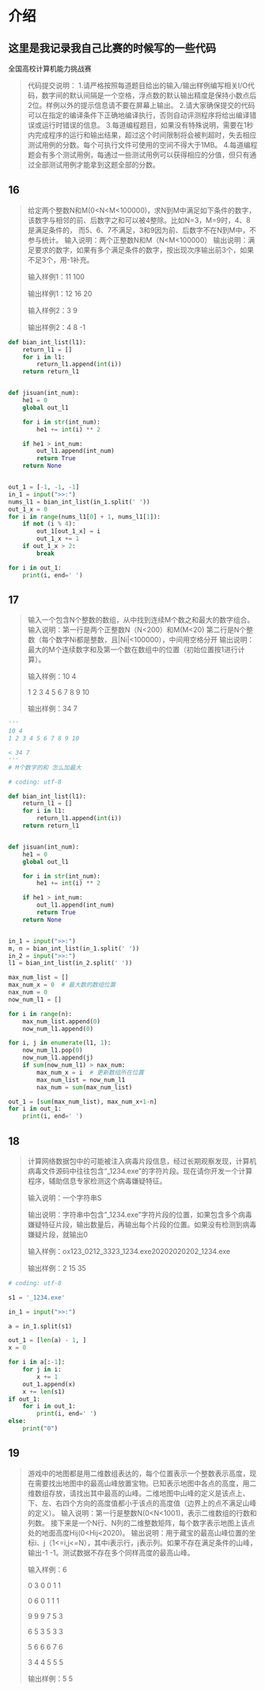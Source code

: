 # 介绍

## 这里是我记录我自己比赛的时候写的一些代码

全国高校计算机能力挑战赛

> 代码提交说明：
> 1.请严格按照每道题目给出的输入/输出样例编写相关I/O代码，数字间的默认间隔是一个空格，浮点数的默认输出精度是保持小数点后2位。样例以外的提示信息请不要在屏幕上输出。
> 2.请大家确保提交的代码可以在指定的编译条件下正确地编译执行，否则自动评测程序将给出编译错误或运行时错误的信息。
> 3.每道编程题目，如果没有特殊说明，需要在1秒内完成程序的运行和输出结果，超过这个时间限制将会被判超时，失去相应测试用例的分数。每个可执行文件可使用的空间不得大于1MB。
> 4.每道编程题会有多个测试用例，每通过一些测试用例可以获得相应的分值，但只有通过全部测试用例才能拿到这题全部的分数。







## 16

> 给定两个整数N和M(0<N<M<100000)，求N到M中满足如下条件的数字，该数字与相邻的前、后数字之和可以被4整除。比如N=3，M=9时，4、8 是满足条件的， 而5、6、7不满足，3和9因为前、后数字不在N到M中，不参与统计。
> 输入说明：两个正整数N和M（N<M<100000）
> 输出说明：满足要求的数字，如果有多个满足条件的数字，按出现次序输出前3个，如果不足3个，用-1补充。
>
> 输入样例1：11 100
>
> 输出样例1：12 16 20
>
> 输入样例2：3 9
>
> 输出样例2：4 8 -1

```python
def bian_int_list(l1):
    return_l1 = []
    for i in l1:
        return_l1.append(int(i))
    return return_l1


def jisuan(int_num):
    he1 = 0
    global out_l1

    for i in str(int_num):
        he1 += int(i) ** 2

    if he1 > int_num:
        out_l1.append(int_num)
        return True
    return None


out_1 = [-1, -1, -1]
in_1 = input(">>:")
nums_l1 = bian_int_list(in_1.split(' '))
out_1_x = 0
for i in range(nums_l1[0] + 1, nums_l1[1]):
    if not (i % 4):
        out_1[out_1_x] = i
        out_1_x += 1
    if out_1_x > 2:
        break

for i in out_1:
    print(i, end=' ')
```





## 17

> 输入一个包含N个整数的数组，从中找到连续M个数之和最大的数字组合。
> 输入说明：第一行是两个正整数N（N<200）和M(M<20)
> 第二行是N个整数（每个数字Ni都是整数，且|Ni|<100000），中间用空格分开
> 输出说明：最大的M个连续数字和及第一个数在数组中的位置（初始位置按1进行计算）。
>
>  输入样例：10 4
>
>  1 2 3 4 5 6 7 8 9 10
>
>  输出样例：34 7

```python
'''
10 4
1 2 3 4 5 6 7 8 9 10

< 34 7
'''
# M个数字的和 怎么加最大
```

```python
# coding: utf-8

def bian_int_list(l1):
    return_l1 = []
    for i in l1:
        return_l1.append(int(i))
    return return_l1


def jisuan(int_num):
    he1 = 0
    global out_l1

    for i in str(int_num):
        he1 += int(i) ** 2

    if he1 > int_num:
        out_l1.append(int_num)
        return True
    return None


in_1 = input(">>:")
m, n = bian_int_list(in_1.split(' '))
in_2 = input(">>:")
l1 = bian_int_list(in_2.split(' '))

max_num_list = []
max_num_x = 0  # 最大数的数组位置
nax_num = 0
now_num_l1 = []

for i in range(n):
    max_num_list.append(0)
    now_num_l1.append(0)

for i, j in enumerate(l1, 1):
    now_num_l1.pop(0)
    now_num_l1.append(j)
    if sum(now_num_l1) > nax_num:
        max_num_x = i  # 更新数组所在位置
        max_num_list = now_num_l1
        nax_num = sum(max_num_list)

out_1 = [sum(max_num_list), max_num_x+1-n]
for i in out_1:
    print(i, end=' ')

```



## 18

> 计算网络数据包中的可能被注入病毒片段信息，经过长期观察发现，计算机病毒文件源码中往往包含“_1234.exe”的字符片段。现在请你开发一个计算程序，辅助信息专家检测这个病毒嫌疑特征。
>
> 输入说明：一个字符串S
>
> 输出说明：字符串中包含”_1234.exe”字符片段的位置，如果包含多个病毒嫌疑特征片段，输出数量后，再输出每个片段的位置。如果没有检测到病毒嫌疑片段，就输出0
>
> 输入样例：ox123_0212_3323_1234.exe20202020202_1234.exe
>
> 输出样例：2 15 35

```python
# coding: utf-8

s1 = '_1234.exe'

in_1 = input(">>:")

a = in_1.split(s1)

out_1 = [len(a) - 1, ]
x = 0

for i in a[:-1]:
    for j in i:
        x += 1
    out_1.append(x)
    x += len(s1)
if out_1:
    for i in out_1:
        print(i, end=' ')
else:
    print("0")
```



## 19

> 游戏中的地图都是用二维数组表达的，每个位置表示一个整数表示高度，现在需要找出地图中的最高山峰放置宝物。已知表示地图中各点的高度，用二维数组存放，请找出其中最高的山峰。二维地图中山峰的定义是该点上、下、左、右四个方向的高度值都小于该点的高度值（边界上的点不满足山峰的定义）。
> 输入说明：第一行是整数N(0<N<1001)，表示二维数组的行数和列数。
> 接下来是一个N行、N列的二维整数矩阵，每个数字表示地图上该点处的地面高度Hij(0<Hij<2020)。
> 输出说明：用于藏宝的最高山峰位置的坐标i、j（1<=i,j<=N），其中i表示行，j表示列。如果不存在满足条件的山峰，输出-1 -1。测试数据不存在多个同样高度的最高山峰。
>
> 输入样例：6
>
> 0 3 0 0 1 1
>
> 0 6 0 1 1 1
>
> 9 9 9 7 5 3
>
> 6 5 3 5 3 3
>
> 5 6 6 6 7 6
>
> 3 4 4 5 5 5
>
> 输出样例：5 5
